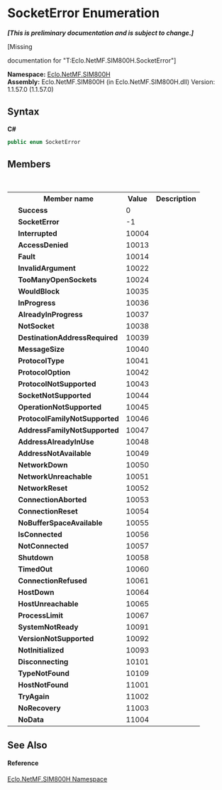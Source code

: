 # SocketError Enumeration
 _**\[This is preliminary documentation and is subject to change.\]**_

\[Missing <summary> documentation for "T:Eclo.NetMF.SIM800H.SocketError"\]

**Namespace:**&nbsp;<a href="N_Eclo_NetMF_SIM800H">Eclo.NetMF.SIM800H</a><br />**Assembly:**&nbsp;Eclo.NetMF.SIM800H (in Eclo.NetMF.SIM800H.dll) Version: 1.1.57.0 (1.1.57.0)

## Syntax

**C#**<br />
``` C#
public enum SocketError
```


## Members
&nbsp;<table><tr><th></th><th>Member name</th><th>Value</th><th>Description</th></tr><tr><td /><td target="F:Eclo.NetMF.SIM800H.SocketError.Success">**Success**</td><td>0</td><td /></tr><tr><td /><td target="F:Eclo.NetMF.SIM800H.SocketError.SocketError">**SocketError**</td><td>-1</td><td /></tr><tr><td /><td target="F:Eclo.NetMF.SIM800H.SocketError.Interrupted">**Interrupted**</td><td>10004</td><td /></tr><tr><td /><td target="F:Eclo.NetMF.SIM800H.SocketError.AccessDenied">**AccessDenied**</td><td>10013</td><td /></tr><tr><td /><td target="F:Eclo.NetMF.SIM800H.SocketError.Fault">**Fault**</td><td>10014</td><td /></tr><tr><td /><td target="F:Eclo.NetMF.SIM800H.SocketError.InvalidArgument">**InvalidArgument**</td><td>10022</td><td /></tr><tr><td /><td target="F:Eclo.NetMF.SIM800H.SocketError.TooManyOpenSockets">**TooManyOpenSockets**</td><td>10024</td><td /></tr><tr><td /><td target="F:Eclo.NetMF.SIM800H.SocketError.WouldBlock">**WouldBlock**</td><td>10035</td><td /></tr><tr><td /><td target="F:Eclo.NetMF.SIM800H.SocketError.InProgress">**InProgress**</td><td>10036</td><td /></tr><tr><td /><td target="F:Eclo.NetMF.SIM800H.SocketError.AlreadyInProgress">**AlreadyInProgress**</td><td>10037</td><td /></tr><tr><td /><td target="F:Eclo.NetMF.SIM800H.SocketError.NotSocket">**NotSocket**</td><td>10038</td><td /></tr><tr><td /><td target="F:Eclo.NetMF.SIM800H.SocketError.DestinationAddressRequired">**DestinationAddressRequired**</td><td>10039</td><td /></tr><tr><td /><td target="F:Eclo.NetMF.SIM800H.SocketError.MessageSize">**MessageSize**</td><td>10040</td><td /></tr><tr><td /><td target="F:Eclo.NetMF.SIM800H.SocketError.ProtocolType">**ProtocolType**</td><td>10041</td><td /></tr><tr><td /><td target="F:Eclo.NetMF.SIM800H.SocketError.ProtocolOption">**ProtocolOption**</td><td>10042</td><td /></tr><tr><td /><td target="F:Eclo.NetMF.SIM800H.SocketError.ProtocolNotSupported">**ProtocolNotSupported**</td><td>10043</td><td /></tr><tr><td /><td target="F:Eclo.NetMF.SIM800H.SocketError.SocketNotSupported">**SocketNotSupported**</td><td>10044</td><td /></tr><tr><td /><td target="F:Eclo.NetMF.SIM800H.SocketError.OperationNotSupported">**OperationNotSupported**</td><td>10045</td><td /></tr><tr><td /><td target="F:Eclo.NetMF.SIM800H.SocketError.ProtocolFamilyNotSupported">**ProtocolFamilyNotSupported**</td><td>10046</td><td /></tr><tr><td /><td target="F:Eclo.NetMF.SIM800H.SocketError.AddressFamilyNotSupported">**AddressFamilyNotSupported**</td><td>10047</td><td /></tr><tr><td /><td target="F:Eclo.NetMF.SIM800H.SocketError.AddressAlreadyInUse">**AddressAlreadyInUse**</td><td>10048</td><td /></tr><tr><td /><td target="F:Eclo.NetMF.SIM800H.SocketError.AddressNotAvailable">**AddressNotAvailable**</td><td>10049</td><td /></tr><tr><td /><td target="F:Eclo.NetMF.SIM800H.SocketError.NetworkDown">**NetworkDown**</td><td>10050</td><td /></tr><tr><td /><td target="F:Eclo.NetMF.SIM800H.SocketError.NetworkUnreachable">**NetworkUnreachable**</td><td>10051</td><td /></tr><tr><td /><td target="F:Eclo.NetMF.SIM800H.SocketError.NetworkReset">**NetworkReset**</td><td>10052</td><td /></tr><tr><td /><td target="F:Eclo.NetMF.SIM800H.SocketError.ConnectionAborted">**ConnectionAborted**</td><td>10053</td><td /></tr><tr><td /><td target="F:Eclo.NetMF.SIM800H.SocketError.ConnectionReset">**ConnectionReset**</td><td>10054</td><td /></tr><tr><td /><td target="F:Eclo.NetMF.SIM800H.SocketError.NoBufferSpaceAvailable">**NoBufferSpaceAvailable**</td><td>10055</td><td /></tr><tr><td /><td target="F:Eclo.NetMF.SIM800H.SocketError.IsConnected">**IsConnected**</td><td>10056</td><td /></tr><tr><td /><td target="F:Eclo.NetMF.SIM800H.SocketError.NotConnected">**NotConnected**</td><td>10057</td><td /></tr><tr><td /><td target="F:Eclo.NetMF.SIM800H.SocketError.Shutdown">**Shutdown**</td><td>10058</td><td /></tr><tr><td /><td target="F:Eclo.NetMF.SIM800H.SocketError.TimedOut">**TimedOut**</td><td>10060</td><td /></tr><tr><td /><td target="F:Eclo.NetMF.SIM800H.SocketError.ConnectionRefused">**ConnectionRefused**</td><td>10061</td><td /></tr><tr><td /><td target="F:Eclo.NetMF.SIM800H.SocketError.HostDown">**HostDown**</td><td>10064</td><td /></tr><tr><td /><td target="F:Eclo.NetMF.SIM800H.SocketError.HostUnreachable">**HostUnreachable**</td><td>10065</td><td /></tr><tr><td /><td target="F:Eclo.NetMF.SIM800H.SocketError.ProcessLimit">**ProcessLimit**</td><td>10067</td><td /></tr><tr><td /><td target="F:Eclo.NetMF.SIM800H.SocketError.SystemNotReady">**SystemNotReady**</td><td>10091</td><td /></tr><tr><td /><td target="F:Eclo.NetMF.SIM800H.SocketError.VersionNotSupported">**VersionNotSupported**</td><td>10092</td><td /></tr><tr><td /><td target="F:Eclo.NetMF.SIM800H.SocketError.NotInitialized">**NotInitialized**</td><td>10093</td><td /></tr><tr><td /><td target="F:Eclo.NetMF.SIM800H.SocketError.Disconnecting">**Disconnecting**</td><td>10101</td><td /></tr><tr><td /><td target="F:Eclo.NetMF.SIM800H.SocketError.TypeNotFound">**TypeNotFound**</td><td>10109</td><td /></tr><tr><td /><td target="F:Eclo.NetMF.SIM800H.SocketError.HostNotFound">**HostNotFound**</td><td>11001</td><td /></tr><tr><td /><td target="F:Eclo.NetMF.SIM800H.SocketError.TryAgain">**TryAgain**</td><td>11002</td><td /></tr><tr><td /><td target="F:Eclo.NetMF.SIM800H.SocketError.NoRecovery">**NoRecovery**</td><td>11003</td><td /></tr><tr><td /><td target="F:Eclo.NetMF.SIM800H.SocketError.NoData">**NoData**</td><td>11004</td><td /></tr></table>

## See Also


#### Reference
<a href="N_Eclo_NetMF_SIM800H">Eclo.NetMF.SIM800H Namespace</a><br />
